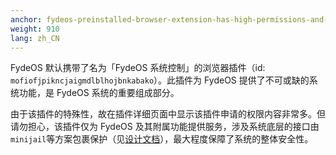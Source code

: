```yaml
---
anchor: fydeos-preinstalled-browser-extension-has-high-permissions-and-cannot-be-deleted-what-is-it-used-for
weight: 910
lang: zh_CN
---
```

FydeOS 默认携带了名为「FydeOS 系统控制」的浏览器插件（id: `mofiofjpikncjaigmdlblhojbnkabako`）。此插件为 FydeOS 提供了不可或缺的系统功能，是 FydeOS 系统的重要组成部分。

由于该插件的特殊性，故在插件详细页面中显示该插件申请的权限内容非常多。但请勿担心，该插件仅为 FydeOS 及其附属功能提供服务，涉及系统底层的接口由`minijail`等方案包裹保护（见[设计文档](https://www.chromium.org/chromium-os/developer-guide/chromium-os-sandboxing)），最大程度保障了系统的整体安全性。
